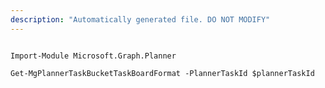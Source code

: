 ```yaml
---
description: "Automatically generated file. DO NOT MODIFY"
---
```


```powershellv1

Import-Module Microsoft.Graph.Planner

Get-MgPlannerTaskBucketTaskBoardFormat -PlannerTaskId $plannerTaskId

```